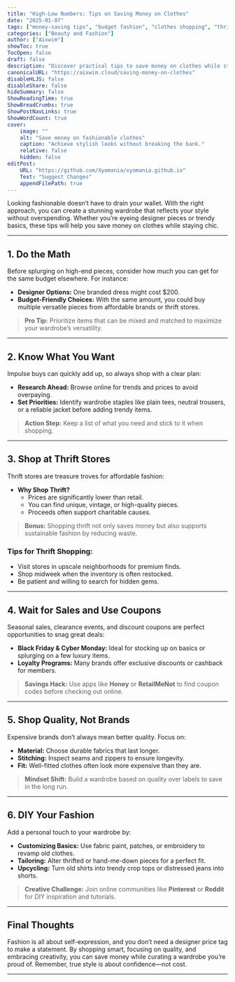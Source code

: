 ```yaml
---
title: "High-Low Numbers: Tips on Saving Money on Clothes"
date: "2025-01-07"
tags: ["money-saving tips", "budget fashion", "clothes shopping", "thrift shopping", "personal finance"]
categories: ["Beauty and Fashion"]
author: ["Aixwim"]
showToc: true
TocOpen: false
draft: false
description: "Discover practical tips to save money on clothes while still looking fashionable and expressing your unique style."
canonicalURL: "https://aixwim.cloud/saving-money-on-clothes"
disableHLJS: false
disableShare: false
hideSummary: false
ShowReadingTime: true
ShowBreadCrumbs: true
ShowPostNavLinks: true
ShowWordCount: true
cover:
    image: ""
    alt: "Save money on fashionable clothes"
    caption: "Achieve stylish looks without breaking the bank."
    relative: false
    hidden: false
editPost:
    URL: "https://github.com/Xyomania/xyomania.github.io"
    Text: "Suggest Changes"
    appendFilePath: true
---
```


Looking fashionable doesn’t have to drain your wallet. With the right approach, you can create a stunning wardrobe that reflects your style without overspending. Whether you’re eyeing designer pieces or trendy basics, these tips will help you save money on clothes while staying chic.

---

## 1. **Do the Math**

Before splurging on high-end pieces, consider how much you can get for the same budget elsewhere. For instance:
- **Designer Options:** One branded dress might cost $200.
- **Budget-Friendly Choices:** With the same amount, you could buy multiple versatile pieces from affordable brands or thrift stores.

> **Pro Tip:** Prioritize items that can be mixed and matched to maximize your wardrobe’s versatility.

---

## 2. **Know What You Want**

Impulse buys can quickly add up, so always shop with a clear plan:
- **Research Ahead:** Browse online for trends and prices to avoid overpaying.
- **Set Priorities:** Identify wardrobe staples like plain tees, neutral trousers, or a reliable jacket before adding trendy items.

> **Action Step:** Keep a list of what you need and stick to it when shopping.

---

## 3. **Shop at Thrift Stores**

Thrift stores are treasure troves for affordable fashion:
- **Why Shop Thrift?**
  - Prices are significantly lower than retail.
  - You can find unique, vintage, or high-quality pieces.
  - Proceeds often support charitable causes.
  
> **Bonus:** Shopping thrift not only saves money but also supports sustainable fashion by reducing waste.

### Tips for Thrift Shopping:
- Visit stores in upscale neighborhoods for premium finds.
- Shop midweek when the inventory is often restocked.
- Be patient and willing to search for hidden gems.

---

## 4. **Wait for Sales and Use Coupons**

Seasonal sales, clearance events, and discount coupons are perfect opportunities to snag great deals:
- **Black Friday & Cyber Monday:** Ideal for stocking up on basics or splurging on a few luxury items.
- **Loyalty Programs:** Many brands offer exclusive discounts or cashback for members.

> **Savings Hack:** Use apps like **Honey** or **RetailMeNot** to find coupon codes before checking out online.

---

## 5. **Shop Quality, Not Brands**

Expensive brands don’t always mean better quality. Focus on:
- **Material:** Choose durable fabrics that last longer.
- **Stitching:** Inspect seams and zippers to ensure longevity.
- **Fit:** Well-fitted clothes often look more expensive than they are.

> **Mindset Shift:** Build a wardrobe based on quality over labels to save in the long run.

---

## 6. **DIY Your Fashion**

Add a personal touch to your wardrobe by:
- **Customizing Basics:** Use fabric paint, patches, or embroidery to revamp old clothes.
- **Tailoring:** Alter thrifted or hand-me-down pieces for a perfect fit.
- **Upcycling:** Turn old shirts into trendy crop tops or distressed jeans into shorts.

> **Creative Challenge:** Join online communities like **Pinterest** or **Reddit** for DIY inspiration and tutorials.

---

## Final Thoughts

Fashion is all about self-expression, and you don’t need a designer price tag to make a statement. By shopping smart, focusing on quality, and embracing creativity, you can save money while curating a wardrobe you’re proud of. Remember, true style is about confidence—not cost.

---
